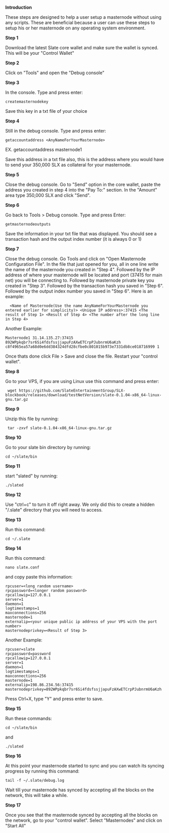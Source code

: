 
**Introduction**

These steps are designed to help a user setup a masternode without using any scripts. These are beneficial because a user can use these steps to setup his or her masternode on any operating system environment.



**Step 1**

Download the latest Slate core wallet and make sure the wallet is synced. This will be your "Control Wallet"

**Step 2**

Click on "Tools" and open the "Debug console"

**Step 3**

In the console. Type and press enter:

    createmasternodekey

Save this key in a txt file of your choice
    
**Step 4**

Still in the debug console. Type and press enter:

    getaccountaddress <AnyNameForYourMasternode>

EX. getaccountaddress masternode1

Save this address in a txt file also, this is the address where you would have to send your 350,000 SLX as collateral for your masternode.

**Step 5**

Close the debug console. Go to "Send" option in the core wallet, paste the address you created in step 4 into the "Pay To:" section. In the "Amount" area type 350,000 SLX and click "Send".

**Step 6**

Go back to Tools > Debug console. Type and press Enter:

    getmasternodeoutputs

Save the information in your txt file that was displayed. You should see a transaction hash and the output index number (it is always 0 or 1)

**Step 7**

Close the debug console. Go Tools and click on "Open Masternode Configuration File". In the file that just opened for you, all in one line write the name of the masternode you created in "Step 4". Followed by the IP address of where your masternode will be located and port (37415 for main net) you will be connecting to. Followed by masternode private key you created in "Step 3". Followed by the transaction hash you saved in "Step 6". Followed by the output index number you saved in "Step 6". Here is an example:

      <Name of Masternode(Use the name AnyNameForYourMasternode you entered earlier for simplicity)> <Unique IP address>:37415 <The   result of Step 1> <Result of Step 4> <The number after the long line in Step 4>

Another Example:

    Masternode1 31.14.135.27:37415 892WPpkqbr7sr6Si4fdsfssjjapuFzAXwETCrpPJubnrmU6aKzh c8f4965ea57a68d0e6dd384324dfd28cfbe0c801015b973e7331db8ce018716999 1

Once thats done click File > Save and close the file. Restart your "control wallet".

**Step 8**

Go to your VPS, if you are using Linux use this command and press enter:

     wget https://github.com/SlateEntertainmentGroup/SLX-blockbook/releases/download/testNetVersion/slate-0.1.04-x86_64-linux-gnu.tar.gz

**Step 9**

Unzip this file by running:

     tar -zxvf slate-0.1.04-x86_64-linux-gnu.tar.gz

**Step 10**

Go to your slate bin directory by running:

    cd ~/slate/bin

**Step 11**

start "slated" by running:

    ./slated

**Step 12**

Use "ctrl+c" to turn it off right away. We only did this to create a hidden "/.slate" directory that you will need to access.

**Step 13**

Run this command:

    cd ~/.slate

**Step 14**

Run this command:

    nano slate.conf

and copy paste this information:

    rpcuser=<long random username>
    rpcpassword=<longer random password>
    rpcallowip=127.0.0.1
    server=1
    daemon=1
    logtimestamps=1
    maxconnections=256
    masternode=1
    externalip=<your unique public ip address of your VPS with the port number>
    masternodeprivkey=<Result of Step 3>
 
 Another Example:
 
    rpcuser=slate
    rpcpassword=password
    rpcallowip=127.0.0.1
    server=1
    daemon=1
    logtimestamps=1
    maxconnections=256
    masternode=1
    externalip=198.86.234.56:37415
    masternodeprivkey=892WPpkqbr7sr6Si4fdsfssjjapuFzAXwETCrpPJubnrmU6aKzh
    
Press Ctrl+X, type "Y" and press enter to save.

**Step 15**

Run these commands:

    cd ~/slate/bin
 
and 
 
    ./slated

**Step 16**

At this point your masternode started to sync and you can watch its syncing progress by running this command:

    tail -f ~/.slate/debug.log
    
Wait till your masternode has synced by accepting all the blocks on the network, this will take a while.

**Step 17**

Once you see that the masternode synced by accepting all the blocks on the network, go to your "control wallet". Select "Masternodes" and click on "Start All"


    
 



